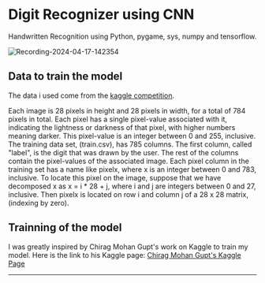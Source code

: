# Digit Recognizer using CNN
Handwritten Recognition using Python, pygame, sys, numpy and tensorflow.

![Recording-2024-04-17-142354](https://github.com/Blurenis/Digit-Recognition/assets/87265095/179f65a6-6a5a-4f0d-af78-19866b5374c4)

## Data to train the model

The data i used come from the [kaggle competition](https://www.kaggle.com/competitions/digit-recognizer).

Each image is 28 pixels in height and 28 pixels in width, for a total of 784 pixels in total. Each pixel has a single pixel-value associated with it, indicating the lightness or darkness of that pixel, with higher numbers meaning darker. This pixel-value is an integer between 0 and 255, inclusive.
The training data set, (train.csv), has 785 columns. The first column, called "label", is the digit that was drawn by the user. The rest of the columns contain the pixel-values of the associated image.
Each pixel column in the training set has a name like pixelx, where x is an integer between 0 and 783, inclusive. To locate this pixel on the image, suppose that we have decomposed x as x = i * 28 + j, where i and j are integers between 0 and 27, inclusive. Then pixelx is located on row i and column j of a 28 x 28 matrix, (indexing by zero).

## Trainning of the model
I was greatly inspired by Chirag Mohan Gupt's work on Kaggle to train my model. 
Here is the link to his Kaggle page: [Chirag Mohan Gupt's Kaggle Page](https://www.kaggle.com/chiragmohangupta)

---------------------------------------------
